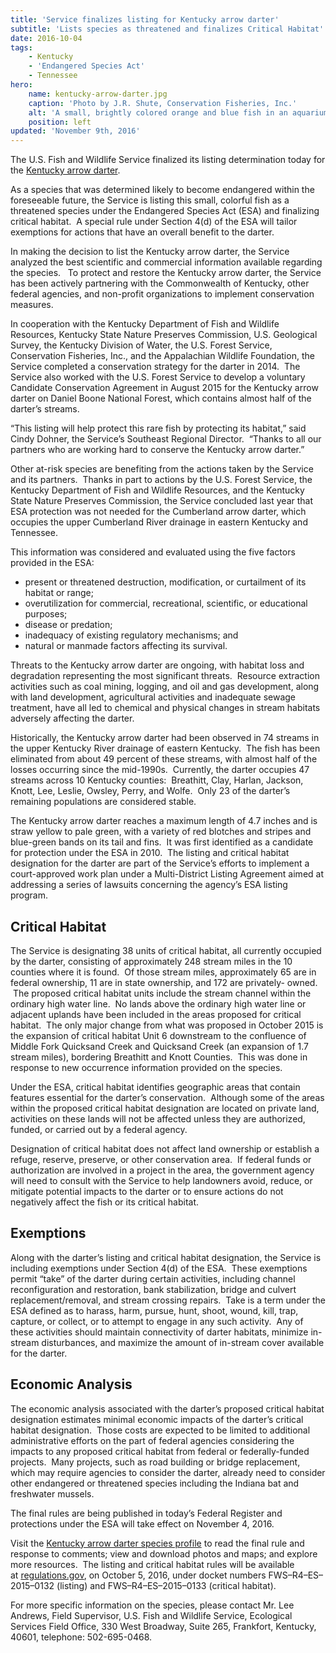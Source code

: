 ```yaml
---
title: 'Service finalizes listing for Kentucky arrow darter'
subtitle: 'Lists species as threatened and finalizes Critical Habitat'
date: 2016-10-04
tags:
    - Kentucky
    - 'Endangered Species Act'
    - Tennessee
hero:
    name: kentucky-arrow-darter.jpg
    caption: 'Photo by J.R. Shute, Conservation Fisheries, Inc.'
    alt: 'A small, brightly colored orange and blue fish in an aquarium.'
    position: left
updated: 'November 9th, 2016'
---
```

The U.S. Fish and Wildlife Service finalized its listing determination today for the [Kentucky arrow darter](https://fws.gov/southeast/wildlife/fish/kentucky-arrow-darter).  

As a species that was determined likely to become endangered within the foreseeable future, the Service is listing this small, colorful fish as a threatened species under the Endangered Species Act (ESA) and finalizing critical habitat.  A special rule under Section 4(d) of the ESA will tailor exemptions for actions that have an overall benefit to the darter.  

In making the decision to list the Kentucky arrow darter, the Service analyzed the best scientific and commercial information available regarding the species.   To protect and restore the Kentucky arrow darter, the Service has been actively partnering with the Commonwealth of Kentucky, other federal agencies, and non-profit organizations to implement conservation measures.  

In cooperation with the Kentucky Department of Fish and Wildlife Resources, Kentucky State Nature Preserves Commission, U.S. Geological Survey, the Kentucky Division of Water, the U.S. Forest Service, Conservation Fisheries, Inc., and the Appalachian Wildlife Foundation, the Service completed a conservation strategy for the darter in 2014\.  The Service also worked with the U.S. Forest Service to develop a voluntary Candidate Conservation Agreement in August 2015 for the Kentucky arrow darter on Daniel Boone National Forest, which contains almost half of the darter’s streams.

“This listing will help protect this rare fish by protecting its habitat,” said Cindy Dohner, the Service’s Southeast Regional Director.  “Thanks to all our partners who are working hard to conserve the Kentucky arrow darter.”

Other at-risk species are benefiting from the actions taken by the Service and its partners.  Thanks in part to actions by the U.S. Forest Service, the Kentucky Department of Fish and Wildlife Resources, and the Kentucky State Nature Preserves Commission, the Service concluded last year that ESA protection was not needed for the Cumberland arrow darter, which occupies the upper Cumberland River drainage in eastern Kentucky and Tennessee.

This information was considered and evaluated using the five factors provided in the ESA:  

*   present or threatened destruction, modification, or curtailment of its habitat or range;
*   overutilization for commercial, recreational, scientific, or educational purposes;
*   disease or predation;
*   inadequacy of existing regulatory mechanisms; and
*   natural or manmade factors affecting its survival.  

Threats to the Kentucky arrow darter are ongoing, with habitat loss and degradation representing the most significant threats.  Resource extraction activities such as coal mining, logging, and oil and gas development, along with land development, agricultural activities and inadequate sewage treatment, have all led to chemical and physical changes in stream habitats adversely affecting the darter.

Historically, the Kentucky arrow darter had been observed in 74 streams in the upper Kentucky River drainage of eastern Kentucky.  The fish has been eliminated from about 49 percent of these streams, with almost half of the losses occurring since the mid-1990s.  Currently, the darter occupies 47 streams across 10 Kentucky counties:  Breathitt, Clay, Harlan, Jackson, Knott, Lee, Leslie, Owsley, Perry, and Wolfe.  Only 23 of the darter’s remaining populations are considered stable.

The Kentucky arrow darter reaches a maximum length of 4.7 inches and is straw yellow to pale green, with a variety of red blotches and stripes and blue-green bands on its tail and fins.  It was first identified as a candidate for protection under the ESA in 2010\.  The listing and critical habitat designation for the darter are part of the Service’s efforts to implement a court-approved work plan under a Multi-District Listing Agreement aimed at addressing a series of lawsuits concerning the agency’s ESA listing program.

## Critical Habitat

The Service is designating 38 units of critical habitat, all currently occupied by the darter, consisting of approximately 248 stream miles in the 10 counties where it is found.  Of those stream miles, approximately 65 are in federal ownership, 11 are in state ownership, and 172 are privately- owned.  The proposed critical habitat units include the stream channel within the ordinary high water line.  No lands above the ordinary high water line or adjacent uplands have been included in the areas proposed for critical habitat.  The only major change from what was proposed in October 2015 is the expansion of critical habitat Unit 6 downstream to the confluence of Middle Fork Quicksand Creek and Quicksand Creek (an expansion of 1.7 stream miles), bordering Breathitt and Knott Counties.  This was done in response to new occurrence information provided on the species.

Under the ESA, critical habitat identifies geographic areas that contain features essential for the darter’s conservation.  Although some of the areas within the proposed critical habitat designation are located on private land, activities on these lands will not be affected unless they are authorized, funded, or carried out by a federal agency.  

Designation of critical habitat does not affect land ownership or establish a refuge, reserve, preserve, or other conservation area.  If federal funds or authorization are involved in a project in the area, the government agency will need to consult with the Service to help landowners avoid, reduce, or mitigate potential impacts to the darter or to ensure actions do not negatively affect the fish or its critical habitat.

## Exemptions

Along with the darter’s listing and critical habitat designation, the Service is including exemptions under Section 4(d) of the ESA.  These exemptions permit “take” of the darter during certain activities, including channel reconfiguration and restoration, bank stabilization, bridge and culvert replacement/removal, and stream crossing repairs.  Take is a term under the ESA defined as to harass, harm, pursue, hunt, shoot, wound, kill, trap, capture, or collect, or to attempt to engage in any such activity.  Any of these activities should maintain connectivity of darter habitats, minimize in-stream disturbances, and maximize the amount of in-stream cover available for the darter.  

## Economic Analysis

The economic analysis associated with the darter’s proposed critical habitat designation estimates minimal economic impacts of the darter’s critical habitat designation.  Those costs are expected to be limited to additional administrative efforts on the part of federal agencies considering the impacts to any proposed critical habitat from federal or federally-funded projects.  Many projects, such as road building or bridge replacement, which may require agencies to consider the darter, already need to consider other endangered or threatened species including the Indiana bat and freshwater mussels.

The final rules are being published in today’s Federal Register and protections under the ESA will take effect on November 4, 2016.

Visit the [Kentucky arrow darter species profile](https://www.fws.gov/southeast/wildlife/fish/kentucky-arrow-darter) to read the final rule and response to comments; view and download photos and maps; and explore more resources.  The listing and critical habitat rules will be available at [regulations.gov](https://www.regulations.gov), on October 5, 2016, under docket numbers FWS–R4–ES–2015–0132 (listing) and FWS–R4–ES–2015–0133 (critical habitat).

For more specific information on the species, please contact Mr. Lee Andrews, Field Supervisor, U.S. Fish and Wildlife Service, Ecological Services Field Office, 330 West Broadway, Suite 265, Frankfort, Kentucky, 40601, telephone: 502-695-0468.
